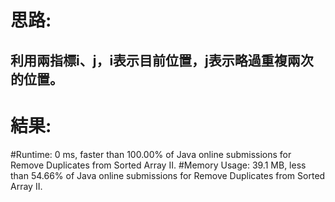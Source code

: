 # 思路: 
## 利用兩指標i、j，i表示目前位置，j表示略過重複兩次的位置。
# 結果:
#Runtime: 0 ms, faster than 100.00% of Java online submissions for Remove Duplicates from Sorted Array II.
#Memory Usage: 39.1 MB, less than 54.66% of Java online submissions for Remove Duplicates from Sorted Array II.